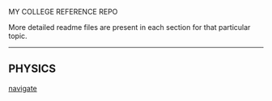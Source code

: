 MY COLLEGE REFERENCE REPO

More detailed readme files are present in each section for that particular topic.
<hr></hr>

## PHYSICS 
[navigate](https://github.com/dask-58/College/tree/main/physics)
